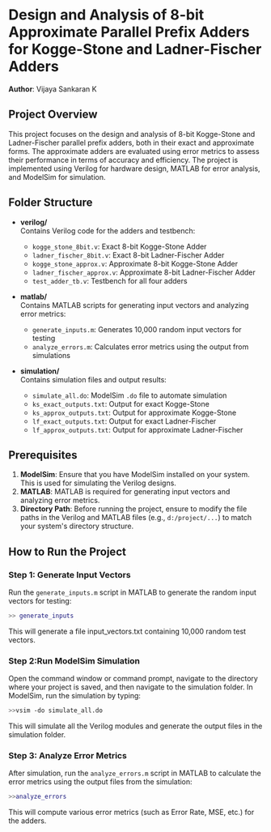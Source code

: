 # Design and Analysis of 8-bit Approximate Parallel Prefix Adders for Kogge-Stone and Ladner-Fischer Adders

**Author**: Vijaya Sankaran K

## Project Overview
This project focuses on the design and analysis of 8-bit Kogge-Stone and Ladner-Fischer parallel prefix adders, both in their exact and approximate forms. The approximate adders are evaluated using error metrics to assess their performance in terms of accuracy and efficiency. The project is implemented using Verilog for hardware design, MATLAB for error analysis, and ModelSim for simulation.

## Folder Structure

- **verilog/**  
  Contains Verilog code for the adders and testbench:
  - `kogge_stone_8bit.v`: Exact 8-bit Kogge-Stone Adder  
  - `ladner_fischer_8bit.v`: Exact 8-bit Ladner-Fischer Adder  
  - `kogge_stone_approx.v`: Approximate 8-bit Kogge-Stone Adder  
  - `ladner_fischer_approx.v`: Approximate 8-bit Ladner-Fischer Adder  
  - `test_adder_tb.v`: Testbench for all four adders  

- **matlab/**  
  Contains MATLAB scripts for generating input vectors and analyzing error metrics:
  - `generate_inputs.m`: Generates 10,000 random input vectors for testing  
  - `analyze_errors.m`: Calculates error metrics using the output from simulations  

- **simulation/**  
  Contains simulation files and output results:
  - `simulate_all.do`: ModelSim `.do` file to automate simulation  
  - `ks_exact_outputs.txt`: Output for exact Kogge-Stone  
  - `ks_approx_outputs.txt`: Output for approximate Kogge-Stone  
  - `lf_exact_outputs.txt`: Output for exact Ladner-Fischer  
  - `lf_approx_outputs.txt`: Output for approximate Ladner-Fischer  

## Prerequisites

1. **ModelSim**: Ensure that you have ModelSim installed on your system. This is used for simulating the Verilog designs.
2. **MATLAB**: MATLAB is required for generating input vectors and analyzing error metrics.
3. **Directory Path**: Before running the project, ensure to modify the file paths in the Verilog and MATLAB files (e.g., `d:/project/...`) to match your system's directory structure.

## How to Run the Project

### Step 1: Generate Input Vectors
Run the `generate_inputs.m` script in MATLAB to generate the random input vectors for testing:
```matlab
>> generate_inputs
```
This will generate a file input_vectors.txt containing 10,000 random test vectors.
### Step 2:Run ModelSim Simulation
Open the command window or command prompt, navigate to the directory where your project is saved, and then navigate to the simulation folder. In ModelSim, run the simulation by typing:
```bash
>>vsim -do simulate_all.do
```
This will simulate all the Verilog modules and generate the output files in the simulation folder.

### Step 3: Analyze Error Metrics
After simulation, run the `analyze_errors.m` script in MATLAB to calculate the error metrics using the output files from the simulation:
```matlab
>>analyze_errors
```
This will compute various error metrics (such as Error Rate, MSE, etc.) for the adders.

